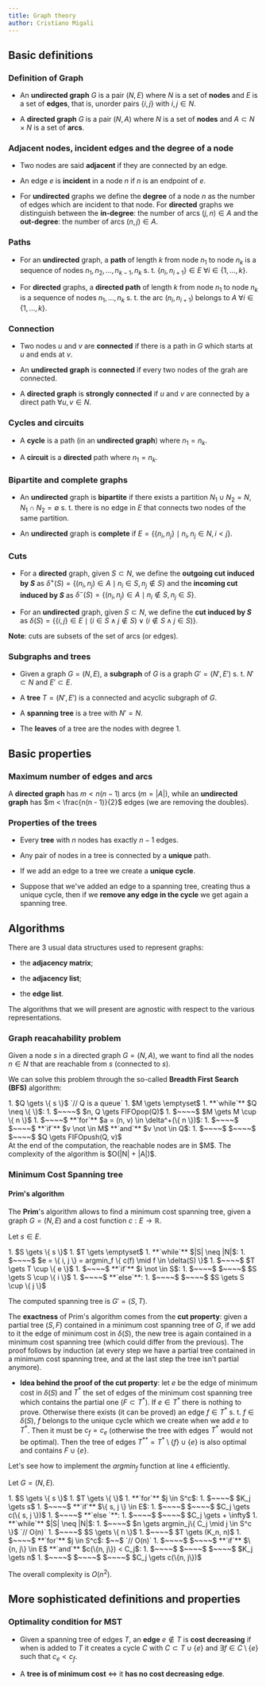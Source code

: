 ```yaml
---
title: Graph theory
author: Cristiano Migali
---
```


## Basic definitions

### Definition of Graph

- An **undirected graph** $G$ is a pair $(N, E)$ where $N$ is a set of **nodes** and $E$ is a set of **edges**, that is, unorder pairs $\{i, j\}$ with $i, j \in N$.

- A **directed graph** $G$ is a pair $(N, A)$ where $N$ is a set of **nodes** and $A \subset N \times N$ is a set of **arcs**.

### Adjacent nodes, incident edges and the degree of a node

- Two nodes are said **adjacent** if they are connected by an edge.

- An edge $e$ is **incident** in a node $n$ if $n$ is an endpoint of $e$.

- For **undirected** graphs we define the **degree** of a node $n$ as the number of edges which are incident to that node. For **directed** graphs we distinguish between the **in-degree**: the number of arcs $(j, n) \in A$ and the **out-degree**: the number of arcs $(n, j) \in A$.

### Paths

- For an **undirected** graph, a **path** of length $k$ from node $n_1$ to node $n_k$ is a sequence of nodes $n_1, n_2, ..., n_{k-1}, n_k$ s. t. $\{n_i, n_{i + 1}\} \in E$ $\forall i \in \{1, ..., k\}$.

- For **directed** graphs, a **directed path** of length $k$ from node $n_1$ to node $n_k$ is a sequence of nodes $n_1, ..., n_k$ s. t. the arc $(n_i, n_{i + 1})$ belongs to $A$ $\forall i \in \{1, ..., k\}$.

### Connection

- Two nodes $u$ and $v$ are **connected** if there is a path in $G$ which starts at $u$ and ends at $v$.

- An **undirected graph** is **connected** if every two nodes of the grah are connected.

- A **directed graph** is **strongly connected** if $u$ and $v$ are connected by a direct path $\forall u, v \in N$.

### Cycles and circuits

- A **cycle** is a path (in an **undirected graph**) where $n_1 = n_k$.

- A **circuit** is a **directed** path where $n_1 = n_k$.

### Bipartite and complete graphs

- An **undirected** graph is **bipartite** if there exists a partition $N_1 \cup N_2 = N, N_1 \cap N_2 = \emptyset$ s. t. there is no edge in $E$ that connects two nodes of the same partition.

- An **undirected** graph is **complete** if $E = \{ \{n_i, n_j\} \mid n_i, n_j \in N, i < j \}$.

### Cuts

- For a **directed** graph, given $S \subset N$, we define the **outgoing cut induced by $S$** as $\delta^+(S) = \{ (n_i, n_j) \in A \mid n_i \in S, n_j \not \in S \}$ and the **incoming cut induced by $S$** as $\delta^-(S) = \{ (n_i, n_j) \in A \mid n_i \not \in S, n_j \in S \}$.

- For an **undirected** graph, given $S \subset N$, we define the **cut induced by $S$** as $\delta(S) = \{ \{i, j\} \in E \mid (i \in S \wedge j \not \in S) \vee (i \not \in S \wedge j \in S) \}$.

**Note**: cuts are subsets of the set of arcs (or edges).

### Subgraphs and trees

- Given a graph $G = (N, E)$, a **subgraph** of $G$ is a graph $G' = (N', E')$ s. t. $N' \subset N$ and $E' \subset E$.

- A **tree** $T = (N', E')$ is a connected and acyclic subgraph of $G$.

- A **spanning tree** is a tree with $N' = N$.

- The **leaves** of a tree are the nodes with degree 1.

## Basic properties

### Maximum number of edges and arcs

A **directed graph** has $m < n(n - 1)$ arcs ($m = |A|$), while an **undirected graph** has $m < \frac{n(n - 1)}{2}$ edges (we are removing the doubles).

### Properties of the trees

- Every **tree** with $n$ nodes has exactly $n - 1$ edges.

- Any pair of nodes in a tree is connected by a **unique** path.

- If we add an edge to a tree we create a **unique cycle**.

- Suppose that we've added an edge to a spanning tree, creating thus a unique cycle, then if we **remove any edge in the cycle** we get again a spanning tree.

## Algorithms

There are 3 usual data structures used to represent graphs:

- the **adjacency matrix**;

- the **adjacency list**;

- the **edge list**.

The algorithms that we will present are agnostic with respect to the various representations.

### Graph reacahability problem

Given a node $s$ in a directed graph $G = (N, A)$, we want to find all the nodes $n \in N$ that are reachable from $s$ (connected to $s$).

We can solve this problem through the so-called **Breadth First Search (BFS)** algorithm:
<div class="algorithm">
1. $Q \gets \{ s \}$ `// Q is a queue`
1. $M \gets \emptyset$
1. **`while`** $Q \neq \{ \}$:
1. $~~~~$ $n, Q \gets FIFOpop(Q)$
1. $~~~~$ $M \gets M \cup \{ n \}$
1. $~~~~$ **`for`** $a = (n, v) \in \delta^+(\{ n \})$:
1. $~~~~$ $~~~~$ **`if`** $v \not \in M$ **`and`** $v \not \in Q$:
1. $~~~~$ $~~~~$ $~~~~$ $Q \gets FIFOpush(Q, v)$
</div>
At the end of the computation, the reachable nodes are in $M$.
The complexity of the algorithm is $O(|N| + |A|)$.

### Minimum Cost Spanning tree

#### Prim's algorithm

The **Prim**'s algorithm allows to find a minimum cost spanning tree, given a graph $G = (N, E)$ and a cost function $c : E \rightarrow \mathbb{R}$.

Let $s \in E$.

<div class="algorithm">
1. $S \gets \{ s \}$
1. $T \gets \emptyset$
1. **`while`** $|S| \neq |N|$:
1. $~~~~$ $e = \{ i, j \} = argmin_f \{ c(f) \mid f \in \delta(S) \}$
1. $~~~~$ $T \gets T \cup \{ e \}$
1. $~~~~$ **`if`** $i \not \in S$:
1. $~~~~$ $~~~~$ $S \gets S \cup \{  i \}$
1. $~~~~$ **`else`**:
1. $~~~~$ $~~~~$ $S \gets S \cup \{ j \}$
</div>

The computed spanning tree is $G' = (S, T)$.

The **exactness** of Prim's algorithm comes from the **cut property**: given a partial tree $(S, F)$ contained in a minimum cost spanning tree of $G$, if we add to it the edge of minimum cost in $\delta(S)$, the new tree is again contained in a minimum cost spanning tree (which could differ from the previous). The proof follows by induction (at every step we have a partial tree contained in a minimum cost spanning tree, and at the last step the tree isn't partial anymore).

- **Idea behind the proof of the cut property**: let $e$ be the edge of minimum cost in $\delta(S)$ and $T^*$ the set of edges of the minimum cost spanning tree which contains the partial one ($F \subset T^*$). If $e \in T^*$ there is nothing to prove. Otherwise there exists (it can be proved) an edge $f \in T^*$ s. t. $f \in \delta(S)$, $f$ belongs to the unique cycle which we create when we add $e$ to $T^*$. Then it must be $c_f = c_e$ (otherwise the tree with edges $T^*$ would not be optimal). Then the tree of edges $T^{**} = T^* \setminus \{ f \} \cup \{ e \}$ is also optimal and contains $F \cup \{ e \}$.

Let's see how to implement the $argmin_f$ function at line `4` efficiently.

Let $G = (N, E)$.
<div class=algorithm>
1. $S \gets \{ s \}$
1. $T \gets \{ \}$
1. **`for`** $j \in S^c$:
1. $~~~~$ $K_j \gets s$
1. $~~~~$ **`if`** $\{ s, j \} \in E$:
1. $~~~~$ $~~~~$ $C_j \gets c(\{ s, j \})$ 
1. $~~~~$ **`else `**:
1. $~~~~$ $~~~~$ $C_j \gets + \infty$
1. **`while`** $|S| \neq |N|$:
1. $~~~~$ $n \gets argmin_j\{ C_j \mid j \in S^c \}$ `// O(n)`
1. $~~~~$ $S \gets \{ n \}$
1. $~~~~$ $T \gets (K_n, n)$
1. $~~~~$ **`for`** $j \in S^c$: $~~$ `// O(n)`
1. $~~~~$ $~~~~$ **`if`** $\{n, j\} \in E$ **`and`** $c(\{n, j\}) < C_j$:
1. $~~~~$ $~~~~$ $~~~~$ $K_j \gets n$
1. $~~~~$ $~~~~$ $~~~~$ $C_j \gets c(\{n, j\})$
</div>

The overall complexity is $O(n^2)$.

## More sophisticated definitions and properties

### Optimality condition for MST

- Given a spanning tree of edges $T$, an **edge** $e \not \in T$ is **cost decreasing** if when is added to $T$ it creates a cycle $C$ with $C \subset T \cup \{ e \}$ and $\exists f \in C \setminus \{ e \}$ such that $c_e < c_f$.

- A **tree is of minimum cost** $\iff$ it **has no cost decreasing edge**.
